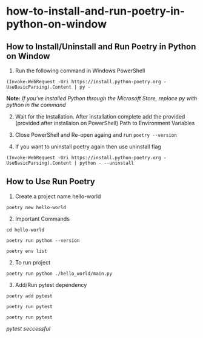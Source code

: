 # how-to-install-and-run-poetry-in-python-on-window

## How to Install/Uninstall and Run Poetry in Python on Window

1. Run the following command in Windows PowerShell

```
(Invoke-WebRequest -Uri https://install.python-poetry.org -UseBasicParsing).Content | py -
```

**Note:** _If you've installed Python through the Microsoft Store, replace py with python in the command_

2. Wait for the Installation. After installation complete add the provided (provided after installaion on PowerShell) Path to Environment Variables

3. Close PowerShell and Re-open againg and run
   `poetry --version`

4. If you want to uninstall poetry again then use uninstall flag

```
(Invoke-WebRequest -Uri https://install.python-poetry.org -UseBasicParsing).Content | python - --uninstall
```

## How to Use Run Poetry

1. Create a project name hello-world

```
poetry new hello-world
```

2. Important Commands

```
cd hello-world
```

```
poetry run python --version
```

```
poetry env list
```

2. To run project

```
poetry run python ./hello_world/main.py
```

3. Add/Run pytest dependency

```
poetry add pytest
```

```
poetry run pytest
```
```
poetry run pytest
```

_pytest seccessful_

